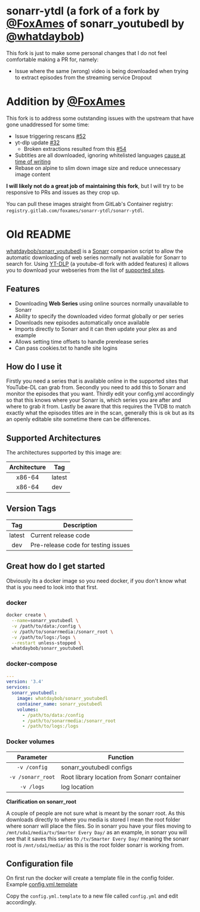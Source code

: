 # sonarr-ytdl (a fork of a fork by [@FoxAmes](https://gitlab.com/FoxAmes) of sonarr_youtubedl by [@whatdaybob](https://github.com/whatdaybob))

This fork is just to make some personal changes that I do not feel comfortable making a PR for, namely:
- Issue where the same (wrong) video is being downloaded when trying to extract episodes from the streaming service Dropout

# Addition by [@FoxAmes](https://gitlab.com/FoxAmes)

This fork is to address some outstanding issues with the upstream that have gone unaddressed for some time:
- Issue triggering rescans [#52](https://github.com/whatdaybob/sonarr_youtubedl/pull/52)
- yt-dlp update [#32](https://github.com/whatdaybob/sonarr_youtubedl/issues/32)
  - Broken extractions resulted from this [#54](https://github.com/whatdaybob/sonarr_youtubedl/issues/54)
- Subtitles are all downloaded, ignoring whitelisted languages [cause at time of writing](https://github.com/whatdaybob/sonarr_youtubedl/blob/3d3b1d55c6799cc3f317d08639b9a60cd41c64d9/app/sonarr_youtubedl.py#L395)
- Rebase on alpine to slim down image size and reduce unnecessary image content

**I will likely not do a great job of maintaining this fork**, but I will try to be responsive to PRs and issues as they crop up.

You can pull these images straight from GitLab's Container registry: `registry.gitlab.com/foxames/sonarr-ytdl/sonarr-ytdl`.

# Old README

[whatdaybob/sonarr_youtubedl](https://github.com/whatdaybob/Custom_Docker_Images/tree/master/sonarr_youtubedl) is a [Sonarr](https://sonarr.tv/) companion script to allow the automatic downloading of web series normally not available for Sonarr to search for. Using [YT-DLP](https://github.com/yt-dlp/yt-dlp) (a youtube-dl fork with added features) it allows you to download your webseries from the list of [supported sites](https://github.com/yt-dlp/yt-dlp/blob/master/supportedsites.md).

## Features

* Downloading **Web Series** using online sources normally unavailable to Sonarr
* Ability to specify the downloaded video format globally or per series
* Downloads new episodes automatically once available
* Imports directly to Sonarr and it can then update your plex as and example
* Allows setting time offsets to handle prerelease series
* Can pass cookies.txt to handle site logins

## How do I use it

Firstly you need a series that is available online in the supported sites that YouTube-DL can grab from.
Secondly you need to add this to Sonarr and monitor the episodes that you want.
Thirdly edit your config.yml accordingly so that this knows where your Sonarr is, which series you are after and where to grab it from.
Lastly be aware that this requires the TVDB to match exactly what the episodes titles are in the scan, generally this is ok but as its an openly editable site sometime there can be differences.

## Supported Architectures

The architectures supported by this image are:

| Architecture | Tag |
| :----: | --- |
| x86-64 | latest |
| x86-64 | dev |

## Version Tags

| Tag | Description |
| :----: | --- |
| latest | Current release code |
| dev | Pre-release code for testing issues |

## Great how do I get started

Obviously its a docker image so you need docker, if you don't know what that is you need to look into that first.

### docker

```bash
docker create \
  --name=sonarr_youtubedl \
  -v /path/to/data:/config \
  -v /path/to/sonarrmedia:/sonarr_root \
  -v /path/to/logs:/logs \
  --restart unless-stopped \
  whatdaybob/sonarr_youtubedl
```

### docker-compose

```yaml
---
version: '3.4'
services:
  sonarr_youtubedl:
    image: whatdaybob/sonarr_youtubedl
    container_name: sonarr_youtubedl
    volumes:
      - /path/to/data:/config
      - /path/to/sonarrmedia:/sonarr_root
      - /path/to/logs:/logs
```

### Docker volumes

| Parameter | Function |
| :----: | --- |
| `-v /config` | sonarr_youtubedl configs |
| `-v /sonarr_root` | Root library location from Sonarr container |
| `-v /logs` | log location |

**Clarification on sonarr_root**

A couple of people are not sure what is meant by the sonarr root. As this downloads directly to where you media is stored I mean the root folder where sonarr will place the files. So in sonarr you have your files moving to `/mnt/sda1/media/tv/Smarter Every Day/` as an example, in sonarr you will see that it saves this series to `/tv/Smarter Every Day/` meaning the sonarr root is `/mnt/sda1/media/` as this is the root folder sonarr is working from.

## Configuration file

On first run the docker will create a template file in the config folder. Example [config.yml.template](./app/config.yml.template)

Copy the `config.yml.template` to a new file called `config.yml` and edit accordingly.
